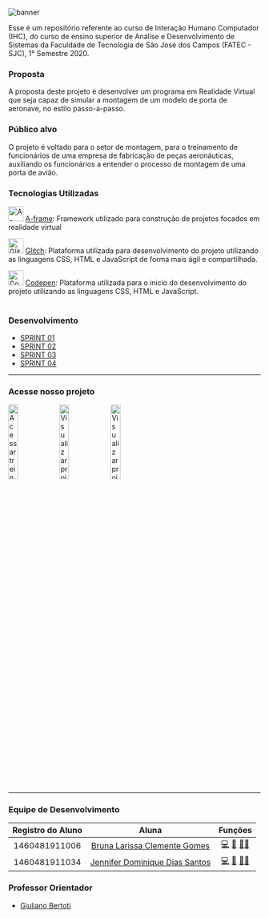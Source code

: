 ![banner](https://github.com/JenniferDominique/Realidade_Virtual-VR/blob/master/Imagens/Capa-Airplane.png)

Esse é um repositório referente ao curso de Interação Humano Computador (IHC), do curso de ensino superior de Análise e Desenvolvimento de Sistemas da Faculdade de Tecnologia de São José dos Campos (FATEC - SJC), 1° Semestre 2020.

### Proposta
A proposta deste projeto é desenvolver um programa em Realidade Virtual que seja capaz de simular a montagem de um modelo de porta de aeronave, no estilo passo-a-passo.

### Público alvo
O projeto é voltado para o setor de montagem, para o treinamento de funcionários de uma empresa de fabricação de peças aeronáuticas, auxiliando os funcionários a entender o processo de montagem de uma porta de avião.

### Tecnologias Utilizadas
<img src="https://github.com/JenniferDominique/Interacao-Humano-Computador-AR-VR/blob/master/Imagens/A-frame.png" width="30px;" title="A-frame logo">    [A-frame](https://aframe.io):
Framework utilizado para construção de projetos focados em realidade virtual

<img src="https://github.com/JenniferDominique/Interacao-Humano-Computador-AR-VR/blob/master/Imagens/Glitch.png" width="30px;" title="Glitch logo">    [Glitch](https://glitch.com):
Plataforma utilizada para desenvolvimento do projeto utilizando as linguagens CSS, HTML e JavaScript de forma mais ágil e compartilhada.

<img src="https://github.com/JenniferDominique/Interacao-Humano-Computador-AR-VR/blob/master/Imagens/Codepen.png" width="30px;" title="Codepen logo">    [Codepen](https://codepen.io):
Plataforma utilizada para o inicio do desenvolvimento do projeto utilizando as linguagens CSS, HTML e JavaScript.
<br><br>

### Desenvolvimento
* [SPRINT 01](https://github.com/JenniferDominique/Interacao-Humano-Computador-AR-VR/tree/master/Sprint%2001)
* [SPRINT 02](https://github.com/JenniferDominique/Interacao-Humano-Computador-AR-VR/tree/master/Sprint%2002)
* [SPRINT 03](https://github.com/JenniferDominique/Interacao-Humano-Computador-AR-VR/tree/master/Sprint%2003)
* [SPRINT 04](https://github.com/JenniferDominique/Interacao-Humano-Computador-AR-VR/tree/master/Sprint%2004)
------------------------------------------------------
### Acesse nosso projeto
<a href="https://airplane-build-latecoere.glitch.me"><img src="https://github.com/JenniferDominique/Interacao-Humano-Computador-AR-VR/blob/master/Imagens/botao_projeto.gif" width="19.5%;" target="_blank" title="Acessar treinamento"></a>
<a href="https://codepen.io/py_zza/pen/MWaqQeK?editors=1010"><img src="https://github.com/JenniferDominique/Interacao-Humano-Computador-AR-VR/blob/master/Imagens/botao_codepen.png" width="19.5%;" title="Visualizar projeto no Codepen" target="_blank"></a>
<a href="https://glitch.com/~airplane-build-latecoere"><img src="https://github.com/JenniferDominique/Interacao-Humano-Computador-AR-VR/blob/master/Imagens/botao_glitch.png" width="19.5%;" title="Visualizar projeto no Glitch" target="_blank"></a>

------------------------------------------------------

### Equipe de Desenvolvimento

|Registro do Aluno | Aluna |Funções|
|:-----------:|:-----------------:|:------:|
|1460481911006 |[Bruna Larissa Clemente Gomes](https://github.com/littlebru)| <a href="https://github.com/littlebru" title="code">💻</a> <a href="https://github.com/littlebru" title="Documentation">:book:</a> <a href="https://github.com/littlebru" title="Ideas, Planning & Feedback">🤔</a><a href="https://github.com/littlebru" title="Reviewed">👀</a>|
| 1460481911034|[Jennifer Dominique Dias Santos](https://github.com/JenniferDominique) |<a href="https://github.com/JenniferDominique" title="code">💻</a> <a href="https://github.com/JenniferDominique" title="Maintenance">🚧</a> <a href="https://github.com/JenniferDominique" title="Ideas, Planning & Feedback">🤔</a><a href="https://github.com/JenniferDominique" title="Reviewed">👀</a>|


### Professor Orientador
* [Giuliano Bertoti](https://github.com/giulianobertoti)
